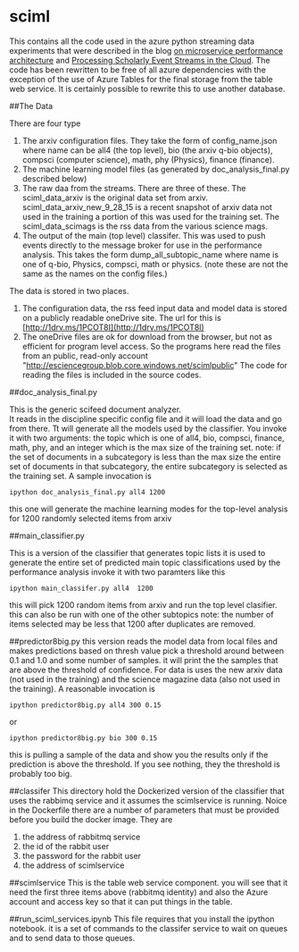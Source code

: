 # sciml
This contains all the code used in the azure python streaming data experiments that were described in the blog [on microservice performance architecture](http://esciencegroup.com/2015/10/08/performance-analysis-of-a-cloud-microservice-based-ml-classifier/) and [Processing Scholarly Event Streams in the Cloud](http://esciencegroup.com/2015/09/08/processing-scholarly-event-streams-in-the-cloud/).   The code has been rewritten to be free of all azure dependencies with the exception of the use of Azure Tables for the final storage from the table web service.   It is certainly possible to rewrite this to use another database.

##The Data

There are four type

1. The arxiv configuration files.  They take the form of config\_name.json where name can be all4 (the top level), bio (the arxiv q-bio objects), compsci (computer science), math, phy (Physics), finance (finance).   
2. The machine learning model files (as generated by doc\_analysis\_final.py described below)
3. The raw daa from the streams.  There are three of these.   The sciml\_data\_arxiv is the original data set from arxiv.  sciml\_data\_arxiv\_new\_9\_28\_15 is a recent snapshot of arxiv data not used in the training a portion of this was used for the training set.  The sciml\_data\_scimags is the rss data from the various science mags. 
4. The output of the main (top level) classifer.  This was used to push events directly to the message broker for use in the performance analysis.  This takes the form dump\_all\_subtopic\_name where name is one of q-bio, Physics, compsci, math or physics. (note these are not the same as the names on the config files.)
 
The data is stored in two places. 

1. The configuration data, the rss feed input data and model data is stored on a publicly readable oneDrive site.  The url for this is  [http://1drv.ms/1PCOT8I](http://1drv.ms/1PCOT8I) 
2. The oneDrive files are ok for download from the browser, but not as efficient for program level access.  So the programs here read the files from an public, read-only account "http://esciencegroup.blob.core.windows.net/scimlpublic" The code for reading the files is included in the source codes.  

##doc\_analysis\_final.py

This is the generic scifeed document analyzer.  
It reads in the discipline specific config file and it will load the data and go from there.
Tt will generate all the models used by the classifier.
You invoke it with two arguments:  the topic which is one of
all4, bio, compsci, finance, math, phy, and
an integer which is the max size of the training set. note:
if the set of documents in a subcategory is less than the max size the entire set
of documents in that subcategory, the entire subcategory is selected as the training set. 
A sample invocation is 
 
	ipython doc_analysis_final.py all4 1200 

this one will generate the machine learning modes for the top-level analysis for 1200 randomly selected items from arxiv

##main\_classifier.py

This is a version of the classifier that generates topic lists
it is used to generate the entire set of predicted main topic
classifications used by the performance analysis
invoke it with two paramters like this

	ipython main_classifer.py all4  1200

this will pick 1200 random items from arxiv and run the top level
clasifier.   this can also be run with one of the other subtopics 
note: the number of items selected may be less that 1200 after duplicates
are removed. 

##predictor8big.py
this version reads the model data from local files 
and makes predictions based on thresh value
pick a threshold around between 0.1 and 1.0
and some number of samples.   it will print the 
the samples that are above the threshold of confidence.
For data is uses the new arxiv data (not used in the training) and the science magazine data (also not used in the training).
A reasonable invocation is 

	ipython predictor8big.py all4 300 0.15

or

	ipython predictor8big.py bio 300 0.15

this is pulling a sample of the data and show you the results only if the prediction is above the threshold.   If you see nothing, they
the threshold  is probably too big.

##classifer
This directory hold the Dockerized version of the classifier that uses the rabbimq service and it assumes the scimlservice is running.
Noice in the Dockerfile there are a number of parameters that must be provided before you build the docker image.  They are

1. the address of rabbitmq service
2. the id of the rabbit user
3. the password for the rabbit user
4. the address of scimlservice

##scimlservice
This is the table web service component.    you will see that it need the first three items above (rabbitmq identity) and also the 
Azure account and access key so that it can put things in the table.  

##run\_sciml\_services.ipynb
This file requires that you install the ipython notebook.  it is a set of commands to the classifer service to wait on queues and to send data to those queues. 
